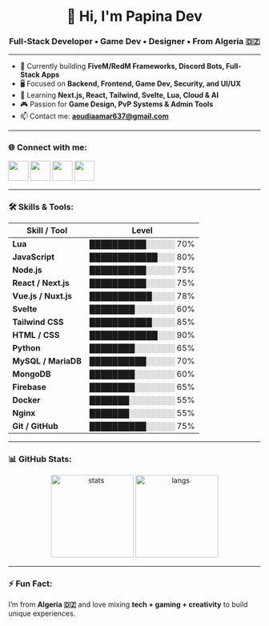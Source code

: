 <h1 align="center">👋 Hi, I'm Papina Dev</h1>
<h3 align="center">Full-Stack Developer • Game Dev • Designer • From Algeria 🇩🇿</h3>

---

- 🚀 Currently building **FiveM/RedM Frameworks, Discord Bots, Full-Stack Apps**
- 🖥️ Focused on **Backend, Frontend, Game Dev, Security, and UI/UX**
- 🌱 Learning **Next.js, React, Tailwind, Svelte, Lua, Cloud & AI**
- 🎮 Passion for **Game Design, PvP Systems & Admin Tools**
- 📫 Contact me: **aoudiaamar637@gmail.com**

---

<h3 align="left">🌐 Connect with me:</h3>
<p align="left">
<a href="https://twitter.com/" target="blank"><img src="https://skillicons.dev/icons?i=twitter" height="40"/></a>
<a href="https://fb.com/" target="blank"><img src="https://skillicons.dev/icons?i=facebook" height="40"/></a>
<a href="https://instagram.com/" target="blank"><img src="https://skillicons.dev/icons?i=instagram" height="40"/></a>
<a href="https://discord.com/users/281026023309705218" target="blank"><img src="https://skillicons.dev/icons?i=discord" height="40"/></a>
</p>

---

<h3 align="left">🛠️ Skills & Tools:</h3>

| Skill / Tool         | Level |
|----------------------|-------|
| **Lua**              | ██████████░░░░░ 70% |
| **JavaScript**       | ████████████░░░ 80% |
| **Node.js**          | ██████████░░░░░ 75% |
| **React / Next.js**  | ██████████░░░░░ 75% |
| **Vue.js / Nuxt.js** | ███████████░░░░ 78% |
| **Svelte**           | ████████░░░░░░░ 60% |
| **Tailwind CSS**     | ███████████░░░░ 85% |
| **HTML / CSS**       | ████████████░░░ 90% |
| **Python**           | ████████░░░░░░░ 65% |
| **MySQL / MariaDB**  | ██████████░░░░░ 70% |
| **MongoDB**          | ████████░░░░░░░ 60% |
| **Firebase**         | ████████░░░░░░░ 65% |
| **Docker**           | ███████░░░░░░░░ 55% |
| **Nginx**            | ███████░░░░░░░░ 55% |
| **Git / GitHub**     | ██████████░░░░░ 75% |

---

<h3 align="left">📊 GitHub Stats:</h3>

<p align="center">
  <img src="https://github-readme-stats.vercel.app/api?username=papinadev&show_icons=true&theme=tokyonight" alt="stats" height="165"/>
  <img src="https://github-readme-stats.vercel.app/api/top-langs/?username=papinadev&layout=compact&theme=tokyonight" alt="langs" height="165"/>
</p>

---

<h3 align="left">⚡ Fun Fact:</h3>
<p>I’m from <b>Algeria 🇩🇿</b> and love mixing <b>tech + gaming + creativity</b> to build unique experiences.</p>
